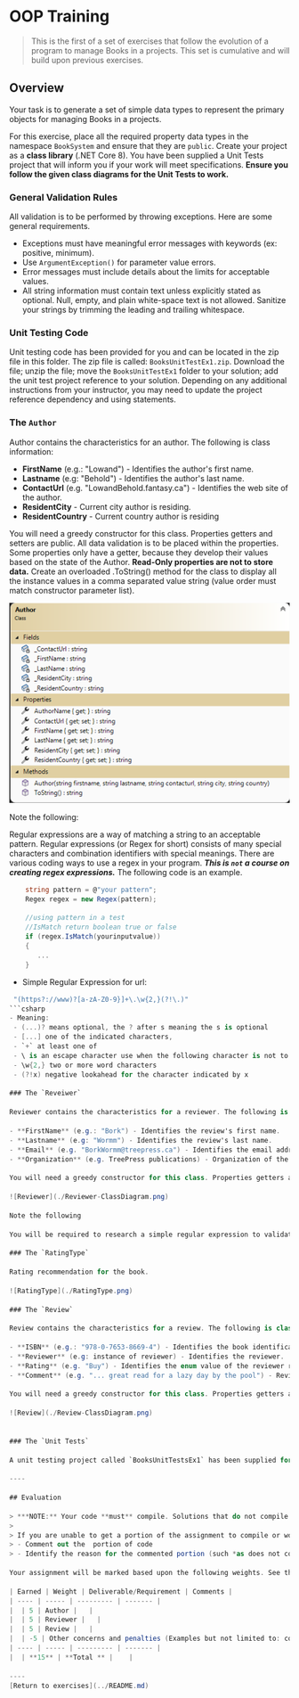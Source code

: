 # OOP Training

> This is the first of a set of exercises that follow the evolution of a program to manage Books in a projects. This set is cumulative and will build upon previous exercises.

## Overview

Your task is to generate a set of simple data types to represent the primary objects for managing Books in a projects.

For this exercise, place all the required property data types in the namespace `BookSystem` and ensure that they are `public`. Create your project as a **class library** (.NET Core 8). You have been supplied a Unit Tests project that will inform you if your work will meet specifications. **Ensure you follow the given class diagrams for the Unit Tests to work.**

### General Validation Rules

All validation is to be performed by throwing exceptions. Here are some general requirements.

- Exceptions must have meaningful error messages with keywords (ex: positive, minimum).
- Use `ArgumentException()` for parameter value errors.
- Error messages must include details about the limits for acceptable values.
- All string information must contain text unless explicitly stated as optional. Null, empty, and plain white-space text is not allowed. Sanitize your strings by trimming the leading and trailing whitespace.


### Unit Testing Code 

Unit testing code has been provided for you and can be located in the zip file in this folder. The zip file is called: `BooksUnitTestEx1.zip`. Download the file; unzip the file; move the `BooksUnitTestEx1` folder to your solution; add the unit test project reference to your solution. Depending on any additional instructions from your instructor, you may need to update the project reference dependency and using statements.

### The `Author`

Author contains the characteristics for an author. The following is class information:

- **FirstName** (e.g.: "Lowand") - Identifies the author's first name.
- **Lastname** (e.g: "Behold") - Identifies the author's last name.
- **ContactUrl** (e.g. "LowandBehold.fantasy.ca") - Identifies the web site of the author.
- **ResidentCity** - Current city author is residing.
- **ResidentCountry** - Current country author is residing


 You will need a greedy constructor for this class. Properties getters and setters are public. All data validation is to be placed within the properties. Some properties only have a getter, because they develop their values based on the state of the Author. **Read-Only properties are not to store data.** Create an overloaded .ToString() method for the class to display all the instance values in a comma separated value string (value order must match constructor parameter list).

![Author](./Author-ClassDiagram.png)

Note the following:

Regular expressions are a way of matching a string to an acceptable pattern. Regular expressions (or Regex for short) consists of many special
characters and combination identifiers with special meanings.  There are various coding ways to use a regex in your program. ***This is `not` a course on creating regex expressions.*** The following code is an example.

```csharp
    string pattern = @"your pattern";
    Regex regex = new Regex(pattern);

    //using pattern in a test
    //IsMatch return boolean true or false
    if (regex.IsMatch(yourinputvalue))
    {
       ...
    }
```
- Simple Regular Expression for url:
 ```csharp
  "(https?://www)?[a-zA-Z0-9}]+\.\w{2,}(?!\.)"
```csharp
- Meaning:
  - (...)? means optional, the ? after s meaning the s is optional
  - [...] one of the indicated characters,  
  - `+` at least one of
  - \ is an escape character use when the following character is not to be interpeted as a wild card character
  - \w{2,} two or more word characters
  - (?!x) negative lookahead for the character indicated by x

### The `Reveiwer`

Reviewer contains the characteristics for a reviewer. The following is class information:

- **FirstName** (e.g.: "Bork") - Identifies the review's first name.
- **Lastname** (e.g: "Wormm") - Identifies the review's last name.
- **Email** (e.g. "BorkWormm@treepress.ca") - Identifies the email address of the reviewer.
- **Organization** (e.g. TreePress publications) - Organization of the reviewer, optional. Reviewer can be independent.

 You will need a greedy constructor for this class. Properties getters and setters are public. All data validation is to be placed within the properties. Some properties only have a getter, because they develop their values based on the state of the Reviewer. **Read-Only properties are not to store data.** Create an overloaded .ToString() method for the class to display all the instance values in a comma separated value string (value order must match constructor parameter list).

![Reviewer](./Reviewer-ClassDiagram.png)

Note the following

You will be required to research a simple regular expression to validate the Email. You may use the internet to discover a simple email address expression.

### The `RatingType`

Rating recommendation for the book. 

![RatingType](./RatingType.png)

### The `Review`

Review contains the characteristics for a review. The following is class information:

- **ISBN** (e.g.: "978-0-7653-8669-4") - Identifies the book identificate number.
- **Reviewer** (e.g: instance of reviewer) - Identifies the reviewer.
- **Rating** (e.g. "Buy") - Identifies the enum value of the reviewer recommendation.
- **Comment** (e.g. "... great read for a lazy day by the pool") - Reviewer comment.

 You will need a greedy constructor for this class. Properties getters and setters are public. All data validation is to be placed within the properties. Rating is to be implemented using auto-implementation as there is no validaiton. Some properties only have a getter, because they develop their values based on the state of the Reviewer. **Read-Only properties are not to store data.** Create an overloaded .ToString() method for the class to display all the instance values in a comma separated value string (value order must match constructor parameter list).

![Review](./Review-ClassDiagram.png)


### The `Unit Tests`

A unit testing project called `BooksUnitTestsEx1` has been supplied for this exercise. Add it to your solution. The tests have been commented out. As you code items in your class you can uncomment the appropriate unit test to evaluate your code. There is a separate unit test class for each of your classes. Check the unit test for the type of exception that is expected to be thrown. The unit tests have been divided into class components.

----

## Evaluation

> ***NOTE:** Your code **must** compile. Solutions that do not compile will receive an automatic mark of zero (0).*
> 
> If you are unable to get a portion of the assignment to compile or work, you should:
> - Comment out the  portion of code
> - Identify the reason for the commented portion (such *as does not compile* or *does not work cause an abort*)

Your assignment will be marked based upon the following weights. See the [general rubric](../../README.md#generalized-marking-rubric) for details.

| Earned | Weight | Deliverable/Requirement | Comments |
| ---- | ----- | --------- | ------- |
|  | 5 | Author |   |
|  | 5 | Reviewer |   |
|  | 5 | Review |   |
|  | -5 | Other concerns and penalties (Examples but not limited to: commits do not reflect reflect incremental development; unstructure code; unit tests not used; other instuctor requirements; class standards; ...) max -5 |   |
| ---- | ----- | --------- | ------- |
|  | **15** | **Total ** |    |

----
[Return to exercises](../README.md)
